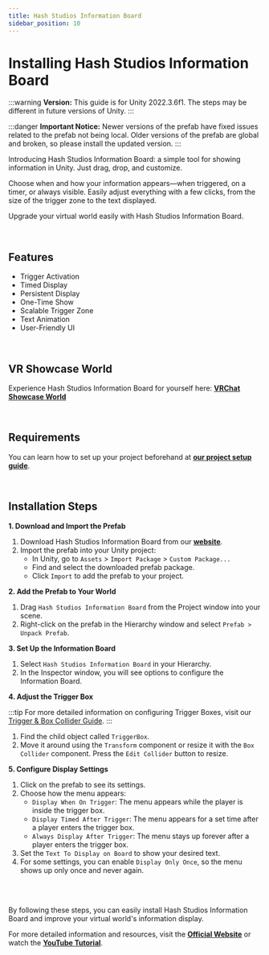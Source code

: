 ```yaml
---
title: Hash Studios Information Board
sidebar_position: 10
---
```


# Installing Hash Studios Information Board

:::warning
**Version:** This guide is for Unity 2022.3.6f1. The steps may be different in future versions of Unity.
:::

:::danger
**Important Notice:** Newer versions of the prefab have fixed issues related to the prefab not being local. Older versions of the prefab are global and broken, so please install the updated version.
:::

Introducing Hash Studios Information Board: a simple tool for showing information in Unity. Just drag, drop, and customize.

Choose when and how your information appears—when triggered, on a timer, or always visible. Easily adjust everything with a few clicks, from the size of the trigger zone to the text displayed.

Upgrade your virtual world easily with Hash Studios Information Board.

<br/>

## Features

- Trigger Activation
- Timed Display
- Persistent Display
- One-Time Show
- Scalable Trigger Zone
- Text Animation
- User-Friendly UI

<br/>

## VR Showcase World

Experience Hash Studios Information Board for yourself here: **[VRChat Showcase World](https://vrchat.com/home/world/wrld_95c278bc-7685-44cf-9c6e-4bfca3b5d97a)**

<br/>

## Requirements

You can learn how to set up your project beforehand at **[our project setup guide](/docs/general-concepts/settingupudon)**.

<br/>

## Installation Steps

**1. Download and Import the Prefab**

1. Download Hash Studios Information Board from our **[website](https://hashstudiosllc.com/hashstudiosinformationboard)**.
2. Import the prefab into your Unity project:
   - In Unity, go to `Assets` > `Import Package` > `Custom Package...`
   - Find and select the downloaded prefab package.
   - Click `Import` to add the prefab to your project.

**2. Add the Prefab to Your World**

1. Drag `Hash Studios Information Board` from the Project window into your scene.
2. Right-click on the prefab in the Hierarchy window and select `Prefab > Unpack Prefab`.

**3. Set Up the Information Board**

1. Select `Hash Studios Information Board` in your Hierarchy.
2. In the Inspector window, you will see options to configure the Information Board.

**4. Adjust the Trigger Box**

:::tip
For more detailed information on configuring Trigger Boxes, visit our [Trigger & Box Collider Guide](/DevelopmentDocumentation/docs/general-concepts/triggerbox/).
:::

1. Find the child object called `TriggerBox`.
2. Move it around using the `Transform` component or resize it with the `Box Collider` component. Press the `Edit Collider` button to resize.

**5. Configure Display Settings**

1. Click on the prefab to see its settings.
2. Choose how the menu appears:
   - `Display When On Trigger`: The menu appears while the player is inside the trigger box.
   - `Display Timed After Trigger`: The menu appears for a set time after a player enters the trigger box.
   - `Always Display After Trigger`: The menu stays up forever after a player enters the trigger box.
3. Set the `Text To Display on Board` to show your desired text.
4. For some settings, you can enable `Display Only Once`, so the menu shows up only once and never again.

<br/><br/>

By following these steps, you can easily install Hash Studios Information Board and improve your virtual world's information display.

For more detailed information and resources, visit the **[Official Website](https://hashstudiosllc.com/hashstudiosinformationboard)** or watch the **[YouTube Tutorial](https://youtu.be/7TkowZghnGE)**.
